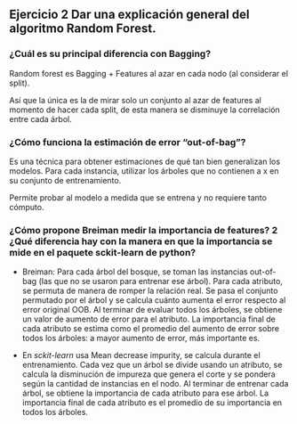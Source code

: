 ## Ejercicio 2 Dar una explicación general del algoritmo Random Forest.

### ¿Cuál es su principal diferencia con Bagging?

Random forest es Bagging + Features al azar en cada nodo (al considerar el split).

Así que la única es la de mirar solo un conjunto al azar de features al momento de hacer cada split,
de esta manera se disminuye la correlación entre cada árbol.

### ¿Cómo funciona la estimación de error “out-of-bag”?

Es una técnica para obtener estimaciones de qué tan bien generalizan los modelos.
Para cada instancia, utilizar los árboles que no contienen a x en su conjunto de entrenamiento.

Permite probar al modelo a medida que se entrena y no requiere tanto cómputo.

### ¿Cómo propone Breiman medir la importancia de features? 2 ¿Qué diferencia hay con la manera en que la importancia se mide en el paquete sckit-learn de python?

- Breiman: Para cada árbol del bosque, se toman las instancias out-of-bag (las que no se usaron para entrenar ese árbol).
  Para cada atributo, se permuta de manera de romper la relación real.
  Se pasa el conjunto permutado por el árbol y se calcula cuánto aumenta el error respecto al error original OOB.
  Al terminar de evaluar todos los árboles, se obtiene un valor de aumento de error para el atributo.
  La importancia final de cada atributo se estima como el promedio del aumento de error sobre todos los árboles: a mayor aumento de error, más importante es.

- En _sckit-learn_ usa Mean decrease impurity, se calcula durante el entrenamiento.
  Cada vez que un árbol se divide usando un atributo, se calcula la disminución de impureza que genera el corte y se pondera según la cantidad de instancias en el nodo.
  Al terminar de entrenar cada árbol, se obtiene la importancia de cada atributo para ese árbol.
  La importancia final de cada atributo es el promedio de su importancia en todos los árboles.
